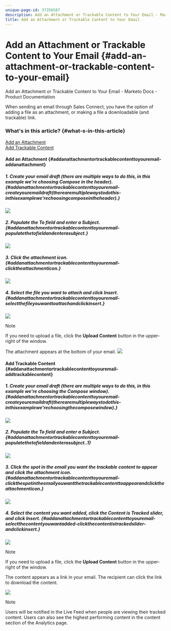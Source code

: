 ```yaml
---
unique-page-id: 37356587
description: Add an Attachment or Trackable Content to Your Email - Marketo Docs - Product Documentation
title: Add an Attachment or Trackable Content to Your Email
---
```


# Add an Attachment or Trackable Content to Your Email {#add-an-attachment-or-trackable-content-to-your-email}

Add an Attachment or Trackable Content to Your Email - Marketo Docs - Product Documentation

When sending an email through Sales Connect, you have the option of adding a file as an attachment, or making a file a downloadable (and trackable) link.

### What's in this article? {#what-s-in-this-article}

[Add an Attachment](#addanattachmentortrackablecontenttoyouremail-addanattachment)  
[Add Trackable Content](#addanattachmentortrackablecontenttoyouremail-addtrackablecontent)

#### Add an Attachment {#addanattachmentortrackablecontenttoyouremail-addanattachment}

##### 1. Create your email draft (there are multiple ways to do this, in this example we're choosing Compose in the header). {#addanattachmentortrackablecontenttoyouremail-createyouremaildraft(therearemultiplewaystodothis-inthisexamplewe'rechoosingcomposeintheheader).}

![](assets/one-4.png)

##### 2. Populate the To field and enter a Subject. {#addanattachmentortrackablecontenttoyouremail-populatethetofieldandenterasubject.}

![](assets/attach-two.png)

##### 3. Click the attachment icon. {#addanattachmentortrackablecontenttoyouremail-clicktheattachmenticon.}

![](assets/attach-three.png)

##### 4. Select the file you want to attach and click Insert. {#addanattachmentortrackablecontenttoyouremail-selectthefileyouwanttoattachandclickinsert.}

![](assets/attach-four.png)

>[!NOTE]
>
>If you need to upload a file, click the **Upload Content** button in the upper-right of the window.

The attachment appears at the bottom of your email.   ![](assets/attach-five.png)

#### Add Trackable Content {#addanattachmentortrackablecontenttoyouremail-addtrackablecontent}

##### 1. Create your email draft (there are multiple ways to do this, in this example we're choosing the Compose window). {#addanattachmentortrackablecontenttoyouremail-createyouremaildraft(therearemultiplewaystodothis-inthisexamplewe'rechoosingthecomposewindow).}

![](assets/one-4.png)

##### 2. Populate the To field and enter a Subject. {#addanattachmentortrackablecontenttoyouremail-populatethetofieldandenterasubject..1}

![](assets/two-4.png)

##### 3. Click the spot in the email you want the trackable content to appear and click the attachment icon. {#addanattachmentortrackablecontenttoyouremail-clickthespotintheemailyouwantthetrackablecontenttoappearandclicktheattachmenticon.}

![](assets/three-4.png)

##### 4. Select the content you want added, click the Content is Tracked slider, and click Insert. {#addanattachmentortrackablecontenttoyouremail-selectthecontentyouwantadded-clickthecontentistrackedslider-andclickinsert.}

![](assets/four-4.png)

>[!NOTE]
>
>If you need to upload a file, click the **Upload Content** button in the upper-right of the window.

The content appears as a link in your email. The recipient can click the link to download the content.

![](assets/five-2.png)

>[!NOTE]
>
>Users will be notified in the Live Feed when people are viewing their tracked content. Users can also see the highest performing content in the content section of the Analytics page.

